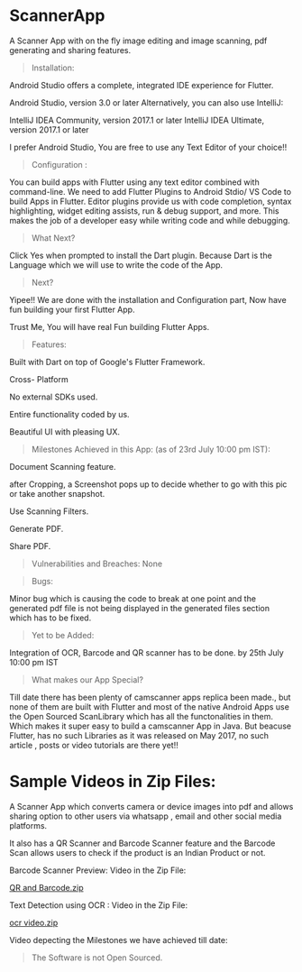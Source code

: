 # ScannerApp
A Scanner App with on the fly image editing and image scanning, pdf generating and sharing features.

>Installation:

Android Studio offers a complete, integrated IDE experience for Flutter.

Android Studio, version 3.0 or later
Alternatively, you can also use IntelliJ:

IntelliJ IDEA Community, version 2017.1 or later
IntelliJ IDEA Ultimate, version 2017.1 or later
 
I prefer Android Studio, You are free to use any Text Editor of your choice!!

>Configuration :

You can build apps with Flutter using any text editor combined with command-line.
We need to add Flutter Plugins to Android Stdio/ VS Code to build Apps in Flutter.
Editor plugins provide us with code completion, syntax highlighting, widget editing assists, run & debug support, and more.
This makes the job of a developer easy while writing code and while debugging.

>What Next?

Click Yes when prompted to install the Dart plugin.
Because Dart is the Language which we will use to write the code of the  App.

>Next?

Yipee!! We are done with the installation and Configuration part, Now have fun building your first Flutter App.

Trust Me, You will have real Fun building Flutter Apps.


>Features:

Built with Dart on top of Google's Flutter Framework.

Cross- Platform

No external SDKs used.

Entire functionality coded by us.

Beautiful UI with pleasing UX.


>Milestones Achieved in this App: (as of 23rd July 10:00 pm IST):

Document Scanning feature. 

after Cropping, a Screenshot pops up to decide whether to go with this pic or take another snapshot.

Use Scanning Filters.

Generate PDF.

Share PDF.

>Vulnerabilities and Breaches:
None

>Bugs:

Minor bug which is causing the code to break at one point and the generated pdf file is not being displayed in the generated files section which has to be fixed.


>Yet to be Added:

Integration of OCR, Barcode and QR scanner has to be done. by 25th July 10:00 pm IST



> What makes our App Special?

Till date there has been plenty of camscanner apps replica been made., but none of them are built with Flutter and most of the native Android Apps use the Open Sourced ScanLibrary which has all the functonalities in them. Which makes it super easy to build a camscanner App in Java. But beacuse Flutter, has no such Libraries as it was released 
on May 2017, no such article , posts or video tutorials are there yet!!



# Sample Videos in Zip Files:

A Scanner App which converts camera or device images into pdf and allows sharing option to other users via whatsapp , email and other social media platforms.

It also has a QR Scanner and Barcode Scanner feature and the Barcode Scan allows users to check if the product is an Indian Product or not.



Barcode Scanner Preview:
Video in the Zip File:

[QR and Barcode.zip](https://github.com/arnav-snowleo/scanner_app/files/4940231/QR.and.Barcode.zip)


Text Detection using OCR :
Video in the Zip File:

[ocr video.zip](https://github.com/arnav-snowleo/scanner_app/files/4946307/ocr.video.zip)

Video depecting the Milestones we have achieved till date:

>The Software is not Open Sourced.
